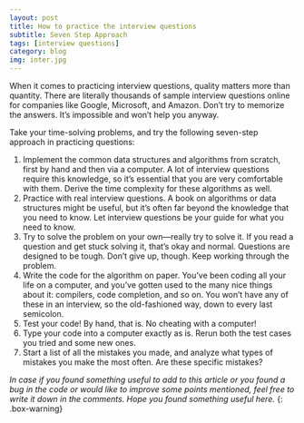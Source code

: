 ```yaml
---
layout: post
title: How to practice the interview questions
subtitle: Seven Step Approach
tags: [interview questions]
category: blog
img: inter.jpg
---
```


When it comes to practicing interview questions, quality matters more than quantity. There are literally thousands of sample interview questions online for companies like Google, Microsoft, and Amazon. Don’t try to memorize the answers. It’s impossible and won’t help you anyway.

Take your time-solving problems, and try the following seven-step approach in practicing questions:

1. Implement the common data structures and algorithms from scratch, first by hand and then via a computer. A lot of interview questions require this knowledge, so it’s essential that you are very comfortable with them. Derive the time complexity for these algorithms as well.
2. Practice with real interview questions. A book on algorithms or data structures might be useful, but it’s often far beyond the knowledge that you need to know. Let interview questions be your guide for what you need to know.
3. Try to solve the problem on your own—really try to solve it. If you read a question and get stuck solving it, that’s okay and normal. Questions are designed to be tough. Don’t give up, though. Keep working through the problem.
4. Write the code for the algorithm on paper. You’ve been coding all your life on a computer, and you’ve gotten used to the many nice things about it: compilers, code completion, and so on. You won’t have any of these in an interview, so the old-fashioned way, down to every last semicolon.
5. Test your code! By hand, that is. No cheating with a computer!
6. Type your code into a computer exactly as is. Rerun both the test cases you tried and some new ones.
7. Start a list of all the mistakes you made, and analyze what types of mistakes you make the most often. Are these specific mistakes?


_In case if you found something useful to add to this article or you found a bug in the code or would like to improve some points mentioned, feel free to write it down in the comments. Hope you found something useful here._
{: .box-warning}
